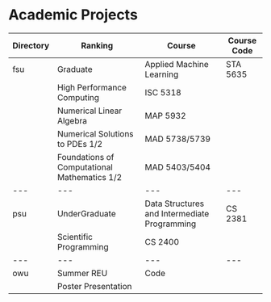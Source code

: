 # Academic Projects

| Directory | Ranking | Course | Course Code
 |---|---|---|---|
fsu |  Graduate  |  Applied Machine Learning | STA 5635
 |  |  High Performance Computing | ISC 5318
 |  |  Numerical Linear Algebra | MAP 5932
 | | Numerical Solutions to PDEs 1/2 | MAD 5738/5739
 | |  Foundations of Computational Mathematics 1/2 | MAD 5403/5404
 |---|---|---|---|
psu  |  UnderGraduate  |  Data Structures and Intermediate Programming | CS 2381
 |  |  Scientific Programming | CS 2400
 |---|---|---|---|
owu | Summer REU | Code |
 |  |  Poster Presentation |

